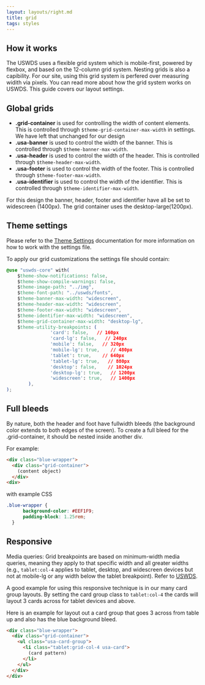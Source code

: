 ```yaml
---
layout: layouts/right.md
title: grid
tags: styles
---
```


## How it works
The USWDS uses a flexible grid system which is mobile-first, powered by flexbox, and based on the 12-column grid system. Nesting grids is also a capibility. For our site, using this grid system is perfered over measuring widith via pixels. You can read more about how the grid system works on USWDS. This guide covers our layout settings.

## Global grids

- __.grid-container__ is used for controlling the width of content elements. This is controlled through `$theme-grid-container-max-width` in settings. We have left that unchanged for our design
- __.usa-banner__ is used to control the width of the banner. This is controlled through `$theme-banner-max-width`.
- __.usa-header__ is used to control the width of the header. This is controlled through `$theme-header-max-width`.
- __.usa-footer__ is used to control the width of the footer. This is controlled through `$theme-footer-max-width`.
- __.usa-identifier__ is used to control the width of the identifier. This is controlled through `$theme-identifier-max-width`.

For this design the banner, header, footer and identifier have all be set to widescreen (1400px). The grid container uses the desktop-large(1200px).


## Theme settings
Please refer to the [Theme Settings](https://designsystem.digital.gov/utilities/layout-grid/#variables-2) documentation for more information on how to work with the settings file.

To apply our grid customizations the settings file should contain:

```css
@use "uswds-core" with(
    $theme-show-notifications: false,
    $theme-show-compile-warnings: false,
    $theme-image-path: "../img",
    $theme-font-path: "../uswds/fonts",
    $theme-banner-max-width: "widescreen",
    $theme-header-max-width: "widescreen",
    $theme-footer-max-width: "widescreen",
    $theme-identifier-max-width: "widescreen",
    $theme-grid-container-max-width: "desktop-lg",
    $theme-utility-breakpoints: (
                'card': false,   // 160px
                'card-lg': false,   // 240px
                'mobile': false,   // 320px
                'mobile-lg': true,    // 480px
                'tablet': true,    // 640px
                'tablet-lg': true,   // 880px
                'desktop': false,    // 1024px
                'desktop-lg': true,   // 1200px
                'widescreen': true,   // 1400px
        ),
);
```


## Full bleeds

By nature, both the header and foot have fullwidth bleeds (the background color extends to both edges of the screen). To create a full bleed for the .grid-container, it should be nested inside another div.

For example:

```html
<div class="blue-wrapper">
  <div class="grid-container">
    (content object)
  </div>
<div>
```

with example CSS

```css
.blue-wrapper {
      background-color: #EEF1F9;
      padding-block: 1.25rem;
  }
```

## Responsive
Media queries: Grid breakpoints are based on minimum-width media queries, meaning they apply to that specific width and all greater widths (e.g., `tablet:col-4` applies to tablet, desktop, and widescreen devices but not at mobile-lg or any width below the tablet breakpoint). Refer to [USWDS](https://designsystem.digital.gov/utilities/layout-grid/#additional-functionality-2).

A good example for using this responsive technique is in our many card group layouts. By setting the card group class to `tablet:col-4` the cards will layout 3 cards across for tablet devices and above.

Here is an example for layout out a card group that goes 3 across from table up and also has the blue background bleed.

```html
<div class="blue-wrapper">
  <div class="grid-container">
    <ul class="usa-card-group">
      <li class="tablet:grid-col-4 usa-card">
        (card pattern)
      </li>
    </ul>
  </div>
</div>
```